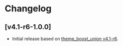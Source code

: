 # Changelog

<!--
## [TBD]

### Fixed

- Prepended theme_boost extra SCSS so that settings **backgroundimage** and **loginbackgroundimage** work correctly.

### Added

### Changed

### Removed

-->


## [v4.1-r6-1.0.0]

- Initial release based on [theme_boost_union v4.1-r6](https://github.com/moodle-an-hochschulen/moodle-theme_boost_union/releases/tag/v4.1-r6).
